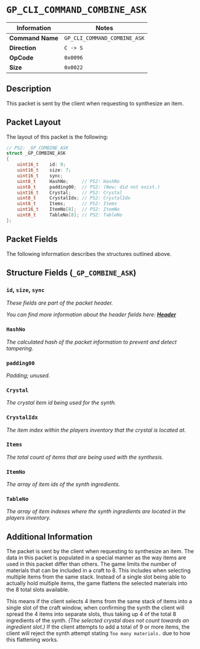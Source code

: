 # `GP_CLI_COMMAND_COMBINE_ASK`

| Information               | Notes |
|---                        |---    |
| **Command Name**          | `GP_CLI_COMMAND_COMBINE_ASK` |
| **Direction**             | `C -> S` |
| **OpCode**                | `0x0096` |
| **Size**                  | `0x0022` |

## Description

This packet is sent by the client when requesting to synthesize an item.

## Packet Layout

The layout of this packet is the following:

```cpp
// PS2: _GP_COMBINE_ASK
struct _GP_COMBINE_ASK
{
    uint16_t    id: 9;
    uint16_t    size: 7;
    uint16_t    sync;
    uint8_t     HashNo;     // PS2: HashNo
    uint8_t     padding00;  // PS2: (New; did not exist.)
    uint16_t    Crystal;    // PS2: Crystal
    uint8_t     CrystalIdx; // PS2: CrystalIdx
    uint8_t     Items;      // PS2: Items
    uint16_t    ItemNo[8];  // PS2: ItemNo
    uint8_t     TableNo[8]; // PS2: TableNo
};
```

## Packet Fields

The following information describes the structures outlined above.

## Structure Fields (`_GP_COMBINE_ASK`)

### `id`, `size`, `sync`

_These fields are part of the packet header._

_You can find more information about the header fields here: [**Header**](/world/HEADER.md)_

### `HashNo`

_The calculated hash of the packet information to prevent and detect tampering._

### `padding00`

_Padding; unused._

### `Crystal`

_The crystal item id being used for the synth._

### `CrystalIdx`

_The item index within the players inventory that the crystal is located at._

### `Items`

_The total count of items that are being used with the synthesis._

### `ItemNo`

_The array of item ids of the synth ingredients._

### `TableNo`

_The array of item indexes where the synth ingredients are located in the players inventory._

## Additional Information

The packet is sent by the client when requesting to synthesize an item. The data in this packet is populated in a special manner as the way items are used in this packet differ than others. The game limits the number of materials that can be included in a craft to 8. This includes when selecting multiple items from the same stack. Instead of a single slot being able to actually hold multiple items, the game flattens the selected materials into the 8 total slots available.

This means if the client selects 4 items from the same stack of items into a single slot of the craft window, when confirming the synth the client will spread the 4 items into separate slots, thus taking up 4 of the total 8 ingredients of the synth. _(The selected crystal does not count towards an ingredient slot.)_ If the client attempts to add a total of 9 or more items, the client will reject the synth attempt stating `Too many materials.` due to how this flattening works.
